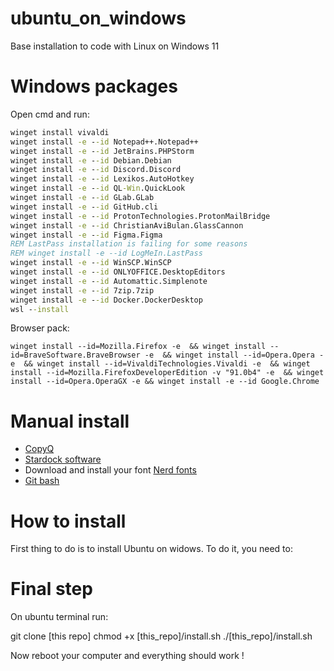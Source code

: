 # ubuntu_on_windows
Base installation to code with Linux on Windows 11

# Windows packages

Open cmd and run:
```cmd
winget install vivaldi
winget install -e --id Notepad++.Notepad++
winget install -e --id JetBrains.PHPStorm
winget install -e --id Debian.Debian
winget install -e --id Discord.Discord
winget install -e --id Lexikos.AutoHotkey
winget install -e --id QL-Win.QuickLook
winget install -e --id GLab.GLab
winget install -e --id GitHub.cli
winget install -e --id ProtonTechnologies.ProtonMailBridge
winget install -e --id ChristianAviBulan.GlassCannon
winget install -e --id Figma.Figma
REM LastPass installation is failing for some reasons
REM winget install -e --id LogMeIn.LastPass
winget install -e --id WinSCP.WinSCP
winget install -e --id ONLYOFFICE.DesktopEditors
winget install -e --id Automattic.Simplenote
winget install -e --id 7zip.7zip
winget install -e --id Docker.DockerDesktop
wsl --install
```

Browser pack:
```
winget install --id=Mozilla.Firefox -e  && winget install --id=BraveSoftware.BraveBrowser -e  && winget install --id=Opera.Opera -e  && winget install --id=VivaldiTechnologies.Vivaldi -e  && winget install --id=Mozilla.FirefoxDeveloperEdition -v "91.0b4" -e  && winget install --id=Opera.OperaGX -e && winget install -e --id Google.Chrome
```

# Manual install



- [CopyQ](https://hluk.github.io/CopyQ/)
- [Stardock software](https://www.stardock.com/products/odnt/)
- Download and install your font [Nerd fonts](https://www.nerdfonts.com/font-downloads)
- [Git bash](https://git-scm.com/downloads)

# How to install

First thing to do is to install Ubuntu on widows. To do it, you need to:


# Final step

On ubuntu terminal run:

git clone [this repo]
chmod +x [this_repo]/install.sh
./[this_repo]/install.sh

Now  reboot your computer and everything should work !
